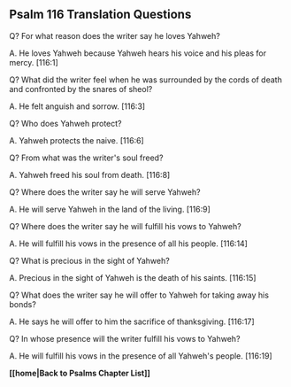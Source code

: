 ## Psalm 116 Translation Questions ##

Q? For what reason does the writer say he loves Yahweh?

A. He loves Yahweh because Yahweh hears his voice and his pleas for mercy. [116:1]

Q? What did the writer feel when he was surrounded by the cords of death and confronted by the snares of sheol? 

A. He felt anguish and sorrow. [116:3]

Q? Who does Yahweh protect?

A. Yahweh protects the naive. [116:6]

Q? From what was the writer's soul freed?

A. Yahweh freed his soul from death. [116:8]

Q? Where does the writer say he will serve Yahweh?

A. He will serve Yahweh in the land of the living. [116:9]

Q? Where does the writer say he will fulfill his vows to Yahweh?

A. He will fulfill his vows in the presence of all his people. [116:14]

Q? What is precious in the sight of Yahweh?

A. Precious in the sight of Yahweh is the death of his saints. [116:15]

Q? What does the writer say he will offer to Yahweh for taking away his bonds? 

A. He says he will offer to him the sacrifice of thanksgiving. [116:17]

Q? In whose presence will the writer fulfill his vows to Yahweh? 

A. He will fulfill his vows in the presence of all Yahweh's people. [116:19]

__[[home|Back to Psalms Chapter List]]__

